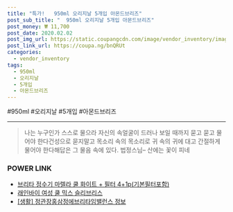 ```yaml
--- 
title: "특가!   950ml 오리지날 5개입 아몬드브리즈" 
post_sub_title: "  950ml 오리지날 5개입 아몬드브리즈" 
post_money: ₩ 11,700 
post_date: 2020.02.02 
post_img_url: https://static.coupangcdn.com/image/vendor_inventory/images/2016/09/30/11/3/8ac638d3-3be5-420b-8cfe-c7201941230e.jpg 
post_link_url: https://coupa.ng/bnQRUt 
categories: 
  - vendor_inventory 
tags: 
  - 950ml 
  - 오리지날 
  - 5개입 
  - 아몬드브리즈 
--- 
```

  #950ml #오리지날 #5개입 #아몬드브리즈 
<hr> 

> 나는 누구인가 스스로 물으라 자신의 속얼굴이 드러나 보일 때까지 묻고 묻고 물어야 한다건성으로 묻지말고 목소리 속의 목소리로 귀 속의 귀에 대고 간절하게 물어야 한다해답은 그 물음 속에 있다. 법정스님–  산에는 꽃이 피네 


### POWER LINK

* <a href="https://blog.naver.com/fasyy4321/221781834174" target="_blank">브리타 정수기 마렐라 쿨 화이트 + 필터 4+1p(기본필터포함)</a>
* <a href="https://blog.naver.com/santokki14/221787044356" target="_blank">래인바이 여성 쿨 믹스 슬리브리스</a>
* <a href="https://blog.naver.com/santokki14/221768684260" target="_blank"> [생활] 정관장홍삼정에브리타임밸런스 정보 </a>
